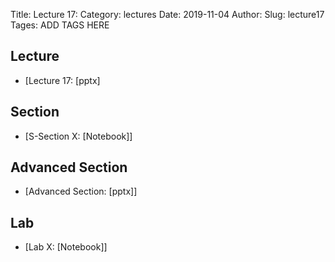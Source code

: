 Title: Lecture 17:
Category: lectures
Date: 2019-11-04
Author: 
Slug: lecture17
Tages: ADD TAGS HERE


## Lecture

- [Lecture 17: [pptx]


## Section

- [S-Section X: [Notebook]]


## Advanced Section

- [Advanced Section: [pptx]]


## Lab

- [Lab X: [Notebook]]